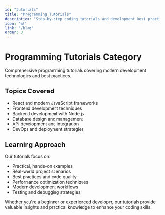 ```yaml
---
id: "tutorials"
title: "Programming Tutorials"
description: "Step-by-step coding tutorials and development best practices."
icon: "💻"
link: "/blog"
order: 3
---
```


# Programming Tutorials Category

Comprehensive programming tutorials covering modern development technologies and best practices.

## Topics Covered

- React and modern JavaScript frameworks
- Frontend development techniques
- Backend development with Node.js
- Database design and management
- API development and integration
- DevOps and deployment strategies

## Learning Approach

Our tutorials focus on:

- Practical, hands-on examples
- Real-world project scenarios
- Best practices and code quality
- Performance optimization techniques
- Modern development workflows
- Testing and debugging strategies

Whether you're a beginner or experienced developer, our tutorials provide valuable insights and practical knowledge to enhance your coding skills.